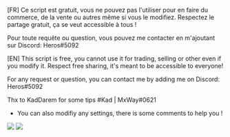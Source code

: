 [FR]
Ce script est gratuit, vous ne pouvez pas l'utiliser pour en faire du commerce, de la vente ou autres même si vous le modifiez.
Respectez le partage gratuit, ça se veut accessible à tous !

Pour toute requête ou question, vous pouvez me contacter en m'ajoutant sur Discord: Heros#5092

[EN]
This script is free, you cannot use it for trading, selling or other even if you modify it.
Respect free sharing, it's meant to be accessible to everyone!

For any request or question, you can contact me by adding me on Discord: Heros#5092

Thx to KadDarem for some tips #Kad | MxWay#0621


- You can also modifiy any settings, there is some comments to help you !
<img src=https://zupimages.net/up/23/16/ajz6.png>


<img src=https://zupimages.net/up/23/16/h1vv.png>
